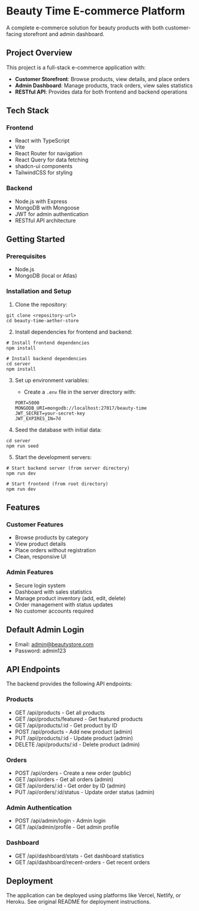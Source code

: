 # Beauty Time E-commerce Platform

A complete e-commerce solution for beauty products with both customer-facing storefront and admin dashboard.

## Project Overview

This project is a full-stack e-commerce application with:

- **Customer Storefront**: Browse products, view details, and place orders
- **Admin Dashboard**: Manage products, track orders, view sales statistics
- **RESTful API**: Provides data for both frontend and backend operations

## Tech Stack

### Frontend
- React with TypeScript
- Vite
- React Router for navigation
- React Query for data fetching
- shadcn-ui components
- TailwindCSS for styling

### Backend
- Node.js with Express
- MongoDB with Mongoose
- JWT for admin authentication
- RESTful API architecture

## Getting Started

### Prerequisites
- Node.js
- MongoDB (local or Atlas)

### Installation and Setup

1. Clone the repository:
```
git clone <repository-url>
cd beauty-time-aether-store
```

2. Install dependencies for frontend and backend:
```
# Install frontend dependencies
npm install

# Install backend dependencies
cd server
npm install
```

3. Set up environment variables:
   - Create a `.env` file in the server directory with:
   ```
   PORT=5000
   MONGODB_URI=mongodb://localhost:27017/beauty-time
   JWT_SECRET=your-secret-key
   JWT_EXPIRES_IN=7d
   ```

4. Seed the database with initial data:
```
cd server
npm run seed
```

5. Start the development servers:
```
# Start backend server (from server directory)
npm run dev

# Start frontend (from root directory)
npm run dev
```

## Features

### Customer Features
- Browse products by category
- View product details
- Place orders without registration
- Clean, responsive UI

### Admin Features
- Secure login system
- Dashboard with sales statistics
- Manage product inventory (add, edit, delete)
- Order management with status updates
- No customer accounts required

## Default Admin Login
- Email: admin@beautystore.com
- Password: admin123

## API Endpoints

The backend provides the following API endpoints:

### Products
- GET /api/products - Get all products
- GET /api/products/featured - Get featured products
- GET /api/products/:id - Get product by ID
- POST /api/products - Add new product (admin)
- PUT /api/products/:id - Update product (admin)
- DELETE /api/products/:id - Delete product (admin)

### Orders
- POST /api/orders - Create a new order (public)
- GET /api/orders - Get all orders (admin)
- GET /api/orders/:id - Get order by ID (admin)
- PUT /api/orders/:id/status - Update order status (admin)

### Admin Authentication
- POST /api/admin/login - Admin login
- GET /api/admin/profile - Get admin profile

### Dashboard
- GET /api/dashboard/stats - Get dashboard statistics
- GET /api/dashboard/recent-orders - Get recent orders

## Deployment

The application can be deployed using platforms like Vercel, Netlify, or Heroku. See original README for deployment instructions.
